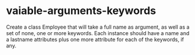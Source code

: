 # vaiable-arguments-keywords

Create a class Employee that will take a full name as argument, as well as a set of none, one or more keywords. 
Each instance should have a name and a lastname attributes plus one more attribute for each of the keywords, if any.
